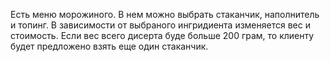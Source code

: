 Есть меню морожиного. 
В нем можно выбрать стаканчик, наполнитель и топинг.
В зависимости от выбраного ингридиента изменяется вес и стоимость.
Если вес всего дисерта буде больше 200 грам, то клиенту будет предложено взять еще один стаканчик.